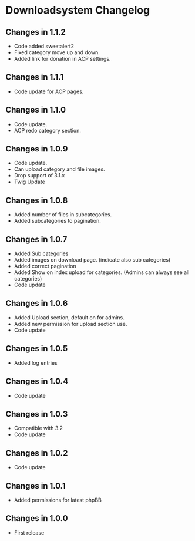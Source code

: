 # Downloadsystem Changelog

## Changes in 1.1.2
- Code added sweetalert2
- Fixed category move up and down.
- Added link for donation in ACP settings.

## Changes in 1.1.1
- Code update for ACP pages.

## Changes in 1.1.0
- Code update.
- ACP redo category section.

## Changes in 1.0.9
- Code update.
- Can upload category and file images.
- Drop support of 3.1.x
- Twig Update

## Changes in 1.0.8
- Added number of files in subcategories.
- Added subcategories to pagination.

## Changes in 1.0.7
- Added Sub categories 
- Added images on download page. (indicate also sub categories)
- Added correct pagination
- Added Show on index upload for categories. (Admins can always see all categories)
- Code update

## Changes in 1.0.6
- Added Upload section, default on for admins. 
- Added new permission for upload section use.
- Code update

## Changes in 1.0.5
- Added log entries 

## Changes in 1.0.4
- Code update

## Changes in 1.0.3
- Compatible with 3.2
- Code update

## Changes in 1.0.2
- Code update

## Changes in 1.0.1
- Added permissions for latest phpBB

## Changes in 1.0.0

- First release